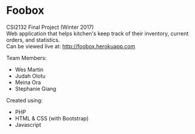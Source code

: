 # Foobox 
CSI2132 Final Project (Winter 2017)</br>
Web application that helps kitchen's keep track of their inventory, current orders, and statistics. </br>
Can be viewed live at: http://foobox.herokuapp.com</br>

Team Members:
<ul>
<li>Wes Martin</li>
<li>Judah Olotu</li>
<li>Meina Ora</li>
<li>Stephanie Giang</li>
</ul>

Created using:
<ul>
<li>PHP</li>
<li>HTML & CSS (with Bootstrap)</li>
<li>Javascript</li>
</ul>
